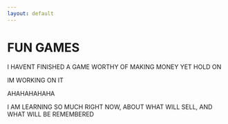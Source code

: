 ```yaml
---
layout: default
---
```


# FUN GAMES

I HAVENT FINISHED A GAME WORTHY OF MAKING MONEY YET HOLD ON

IM WORKING ON IT

AHAHAHAHAHA

I AM LEARNING SO MUCH RIGHT NOW, ABOUT WHAT WILL SELL, AND WHAT WILL BE REMEMBERED